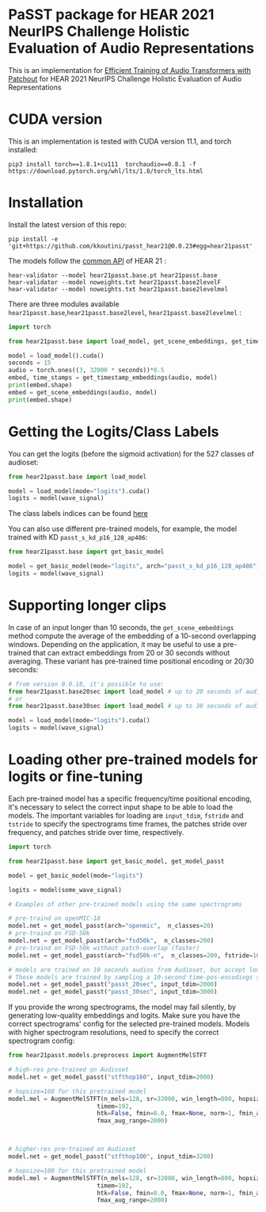 # PaSST package for HEAR 2021 NeurIPS Challenge Holistic Evaluation of Audio Representations


This is an implementation for [Efficient Training of Audio Transformers with Patchout](https://arxiv.org/abs/2110.05069) for HEAR 2021 NeurIPS Challenge
Holistic Evaluation of Audio Representations

# CUDA version 
This is an implementation is tested with CUDA version 11.1, and torch installed:
```shell
pip3 install torch==1.8.1+cu111  torchaudio==0.8.1 -f https://download.pytorch.org/whl/lts/1.8/torch_lts.html
```

# Installation 
Install the latest version of this repo:
```shell
pip install -e 'git+https://github.com/kkoutini/passt_hear21@0.0.23#egg=hear21passt' 
```

The models follow the [common API](https://neuralaudio.ai/hear2021-holistic-evaluation-of-audio-representations.html#common-api) of HEAR 21 
:
```shell
hear-validator --model hear21passt.base.pt hear21passt.base
hear-validator --model noweights.txt hear21passt.base2levelF
hear-validator --model noweights.txt hear21passt.base2levelmel
 ```

There are three modules available `hear21passt.base`,`hear21passt.base2level`, `hear21passt.base2levelmel` :
```python
import torch

from hear21passt.base import load_model, get_scene_embeddings, get_timestamp_embeddings

model = load_model().cuda()
seconds = 15
audio = torch.ones((3, 32000 * seconds))*0.5
embed, time_stamps = get_timestamp_embeddings(audio, model)
print(embed.shape)
embed = get_scene_embeddings(audio, model)
print(embed.shape)
```

# Getting the Logits/Class Labels

You can get the logits (before the sigmoid activation) for the 527 classes of audioset:
```python
from hear21passt.base import load_model

model = load_model(mode="logits").cuda()
logits = model(wave_signal)
```
The class labels indices can be found [here](https://github.com/qiuqiangkong/audioset_tagging_cnn/blob/master/metadata/class_labels_indices.csv)


You can also use different pre-trained models, for example, the model trained with KD `passt_s_kd_p16_128_ap486`:
```python
from hear21passt.base import get_basic_model

model = get_basic_model(mode="logits", arch="passt_s_kd_p16_128_ap486")
logits = model(wave_signal)

```

# Supporting longer clips

In case of an input longer than 10 seconds, the `get_scene_embeddings` method compute the average of the embedding of a 10-second overlapping windows. 
Depending on the application, it may be useful to use a pre-trained that can extract embeddings from 20 or 30 seconds without averaging. These variant has pre-trained time positional encoding or 20/30 seconds:

```python
# from version 0.0.18, it's possible to use:
from hear21passt.base20sec import load_model # up to 20 seconds of audio.
# or 
from hear21passt.base30sec import load_model # up to 30 seconds of audio.

model = load_model(mode="logits").cuda()
logits = model(wave_signal)
```

# Loading other pre-trained models for logits or fine-tuning

Each pre-trained model has a specific frequency/time positional encoding, it's necessary to select the correct input shape to be able to load the models. The important variables for loading are `input_tdim`, `fstride` and `tstride` to specify the spectrograms time frames, the patches stride over frequency, and patches stride over time, respectively.



```python
import torch

from hear21passt.base import get_basic_model, get_model_passt

model = get_basic_model(mode="logits")

logits = model(some_wave_signal)

# Examples of other pre-trained models using the same spectrograms

# pre-traind on openMIC-18
model.net = get_model_passt(arch="openmic",  n_classes=20)
# pre-traind on FSD-50k
model.net = get_model_passt(arch="fsd50k",  n_classes=200)
# pre-traind on FSD-50k without patch-overlap (faster)
model.net = get_model_passt(arch="fsd50k-n",  n_classes=200, fstride=16, tstride=16)

# models are trained on 10 seconds audios from Audioset, but accept longer audios (20s, or 30s)
# These models are trained by sampling a 10-second time-pos-encodings sequence 
model.net = get_model_passt("passt_20sec", input_tdim=2000)
model.net = get_model_passt("passt_30sec", input_tdim=3000)
```

If you provide the wrong spectrograms, the model may fail silently, by generating low-quality embeddings and logits. Make sure you have the correct spectrograms' config for the selected pre-trained models. 
Models with higher spectrogram resolutions, need to specify the correct spectrogram config:

```python
from hear21passt.models.preprocess import AugmentMelSTFT

# high-res pre-trained on Audioset
model.net = get_model_passt("stfthop160", input_tdim=2000)

# hopsize=160 for this pretrained model
model.mel = AugmentMelSTFT(n_mels=128, sr=32000, win_length=800, hopsize=160, n_fft=1024, freqm=48,
                         timem=192,
                         htk=False, fmin=0.0, fmax=None, norm=1, fmin_aug_range=10,
                         fmax_aug_range=2000)



# higher-res pre-trained on Audioset
model.net = get_model_passt("stfthop100", input_tdim=3200)

# hopsize=100 for this pretrained model
model.mel = AugmentMelSTFT(n_mels=128, sr=32000, win_length=800, hopsize=100, n_fft=1024, freqm=48,
                         timem=192,
                         htk=False, fmin=0.0, fmax=None, norm=1, fmin_aug_range=10,
                         fmax_aug_range=2000)



```


